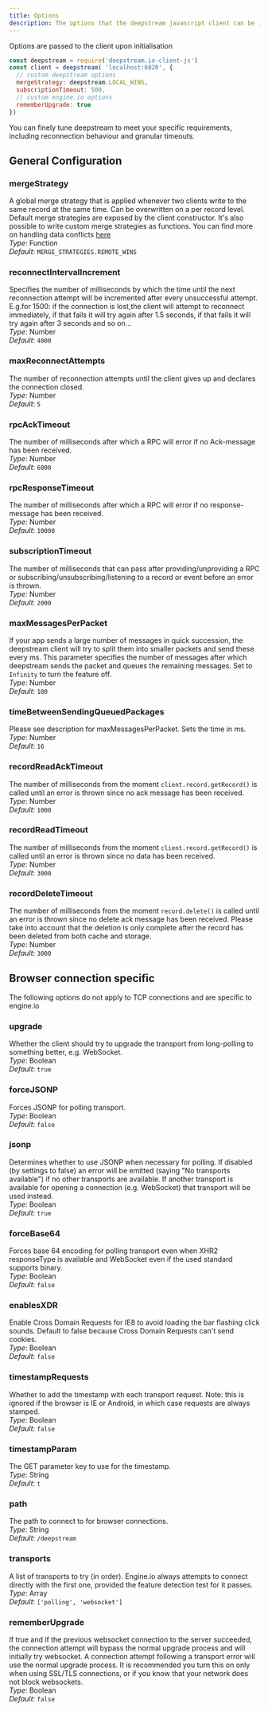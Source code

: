 ```yaml
---
title: Options
description: The options that the deepstream javascript client can be initialized with
---
```


Options are passed to the client upon initialisation

```javascript
const deepstream = require('deepstream.io-client-js')
const client = deepstream( 'localhost:6020', {
  // custom deepstream options
  mergeStrategy: deepstream.LOCAL_WINS,
  subscriptionTimeout: 500,
  // custom engine.io options
  rememberUpgrade: true
})
```

You can finely tune deepstream to meet your specific requirements, including reconnection behaviour and granular timeouts.

## General Configuration

### mergeStrategy
A global merge strategy that is applied whenever two clients write to the same record at the same time. Can be overwritten on a per record level. Default merge strategies are exposed by the client constructor. It's also possible to write custom merge strategies as functions. You can find more on handling data conflicts [here](../../tutorials/core/handling-data-conflicts)<br>
_Type_: Function<br>
_Default_: `MERGE_STRATEGIES.REMOTE_WINS`

### reconnectIntervalIncrement
Specifies the number of milliseconds by which the time until the next reconnection attempt will be incremented after every unsuccessful attempt.<br>
E.g.for 1500: if the connection is lost,the client will attempt to reconnect immediately, if that fails it will try again after 1.5 seconds, if that fails it will try again after 3 seconds and so on...<br>
_Type_: Number<br>
_Default_: `4000`

### maxReconnectAttempts
The number of reconnection attempts until the client gives up and declares the connection closed.<br>
_Type_: Number<br>
_Default_: `5`

### rpcAckTimeout
The number of milliseconds after which a RPC will error if no Ack-message has been received.<br>
_Type_: Number<br>
_Default_: `6000`

### rpcResponseTimeout
The number of milliseconds after which a RPC will error if no response-message has been received.<br>
_Type_: Number<br>
_Default_: `10000`

### subscriptionTimeout
The number of milliseconds that can pass after providing/unproviding a RPC or subscribing/unsubscribing/listening to a record or event before an error is thrown.<br>
_Type_: Number<br>
_Default_: `2000`

### maxMessagesPerPacket
If your app sends a large number of messages in quick succession, the deepstream client will try to split them into smaller packets and send these every <timeBetweenSendingQueuedPackages>ms. This parameter specifies the number of messages after which deepstream sends the packet and queues the remaining messages. Set to `Infinity` to turn the feature off.<br>
_Type_: Number<br>
_Default_: `100`

### timeBetweenSendingQueuedPackages
Please see description for maxMessagesPerPacket. Sets the time in ms.<br>
_Type_: Number<br>
_Default_: `16`

### recordReadAckTimeout
The number of milliseconds from the moment `client.record.getRecord()` is called until an error is thrown since no ack message has been received.<br>
_Type_: Number<br>
_Default_: `1000`

### recordReadTimeout
The number of milliseconds from the moment `client.record.getRecord()` is called until an error is thrown since no data has been received.<br>
_Type_: Number<br>
_Default_: `3000`

### recordDeleteTimeout
The number of milliseconds from the moment `record.delete()` is called until an error is thrown since no delete ack message has been received. Please take into account that the deletion is only complete after the record has been deleted from both cache and storage.<br>
_Type_: Number<br>
_Default_: `3000`

## Browser connection specific

The following options do not apply to TCP connections and are specific to engine.io

### upgrade
Whether the client should try to upgrade the transport from long-polling to something better, e.g. WebSocket.<br>
_Type_: Boolean<br>
_Default_: `true`

### forceJSONP
Forces JSONP for polling transport.<br>
_Type_: Boolean<br>
_Default_: `false`

### jsonp
Determines whether to use JSONP when necessary for polling. If disabled (by settings to false) an error will be emitted (saying "No transports available") if no other transports are available. If another transport is available for opening a connection (e.g. WebSocket) that transport will be used instead.<br>
_Type_: Boolean<br>
_Default_: `true`

### forceBase64
Forces base 64 encoding for polling transport even when XHR2 responseType is available and WebSocket even if the used standard supports binary.<br>
_Type_: Boolean<br>
_Default_: `false`

### enablesXDR
Enable Cross Domain Requests for IE8 to avoid loading the bar flashing click sounds. Default to false because Cross Domain Requests can't send cookies.<br>
_Type_: Boolean<br>
_Default_: `false`

### timestampRequests
Whether to add the timestamp with each transport request. Note: this is ignored if the browser is IE or Android, in which case requests are always stamped.<br>
_Type_: Boolean<br>
_Default_: `false`

### timestampParam
The GET parameter key to use for the timestamp.<br>
_Type_: String<br>
_Default_: `t`

### path
The path to connect to for browser connections.<br>
_Type_: String<br>
_Default_: `/deepstream`

### transports
A list of transports to try (in order). Engine.io always attempts to connect directly with the first one, provided the feature detection test for it passes.<br>
_Type_: Array<br>
_Default_: `['polling', 'websocket']`

### rememberUpgrade
If true and if the previous websocket connection to the server succeeded, the connection attempt will bypass the normal upgrade process and will initially try websocket. A connection attempt following a transport error will use the normal upgrade process. It is recommended you turn this on only when using SSL/TLS connections, or if you know that your network does not block websockets.<br>
_Type_: Boolean<br>
_Default_: `false`
